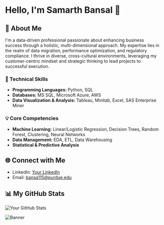 # Hello, I'm Samarth Bansal 👋

## 🌟 About Me
I'm a data-driven professional passionate about enhancing business success through a holistic, multi-dimensional approach. My expertise lies in the realm of data migration, performance optimization, and regulatory compliance. I thrive in diverse, cross-cultural environments, leveraging my customer-centric mindset and strategic thinking to lead projects to successful execution.

### 🚀 Technical Skills
- **Programming Languages:** Python, SQL
- **Databases:** MS SQL, Microsoft Azure, AWS
- **Data Visualization & Analysis:** Tableau, Minitab, Excel, SAS Enterprise Miner

### 💡 Core Competencies
- **Machine Learning:** Linear/Logistic Regression, Decision Trees, Random Forest, Clustering, Neural Networks
- **Data Management:** EDA, ETL, Data Warehousing
- **Statistical & Predictive Analysis**

## 🌐 Connect with Me
- LinkedIn: [Your LinkedIn]([www.linkedin.com/in/samarth-bansal-370225145](https://www.linkedin.com/in/samarth-bansal-370225145/))
- Email: bansa115@purdue.edu

## 📊 My GitHub Stats
![Your GitHub Stats](https://github-readme-stats.vercel.app/api?username=yourusername&show_icons=true)

![Banner]([URL_of_the_uploaded_image](https://github.com/Sammybansal/Projects/blob/main/DALL%C2%B7E%202024-01-09%2013.25.58%20-%20A%20professional%2C%20tech-themed%20banner%20image%20for%20a%20GitHub%20profile%2C%20featuring%20sleek%2C%20abstract%20designs%20related%20to%20data%20and%20technology.%20The%20design%20should%20be%20.png))

